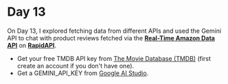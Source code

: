 # Day 13

On Day 13, I explored fetching data from different APIs and used the Gemini API to chat with product reviews fetched via the [**Real-Time Amazon Data API**](https://rapidapi.com/letscrape-6bRBa3QguO5/api/real-time-amazon-data/playground/endpoint_c962450d-87d3-4188-9cac-51ed6f9c2af4) on [**RapidAPI**](https://rapidapi.com/).

- Get your free TMDB API key from [The Movie Database (TMDB)](https://www.themoviedb.org/settings/api) (first create an account if you don't have one).
- Get a GEMINI_API_KEY from [Google AI Studio](https://aistudio.google.com/api-keys).